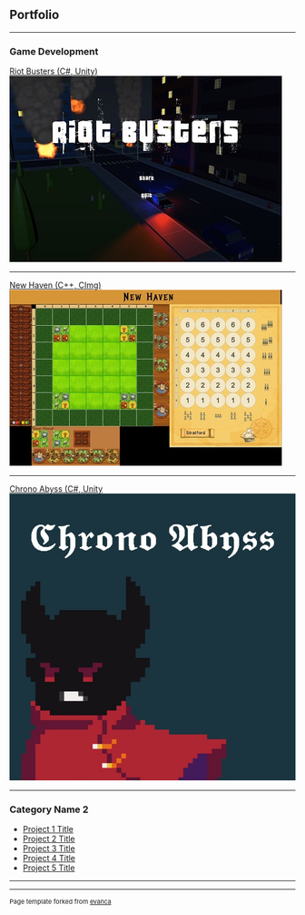 ## Portfolio

---

### Game Development

[Riot Busters (C#, Unity)](/sample_page)
<img src="images/riot-busters_thumbnail.jpg?raw=true"/>

---
[New Haven (C++, CImg)](/pdf/sample_presentation.pdf)
<img src="images/new-haven_thumbnail.jpg?raw=true"/>

---
[Chrono Abyss (C#, Unity](http://example.com/)
<img src="images/chrono-abyss_thumbnail.jpg?raw=true"/>

---

### Category Name 2

- [Project 1 Title](http://example.com/)
- [Project 2 Title](http://example.com/)
- [Project 3 Title](http://example.com/)
- [Project 4 Title](http://example.com/)
- [Project 5 Title](http://example.com/)

---




---
<p style="font-size:11px">Page template forked from <a href="https://github.com/evanca/quick-portfolio">evanca</a></p>
<!-- Remove above link if you don't want to attibute -->
